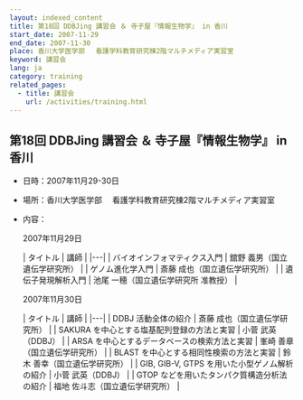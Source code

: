 ```yaml
---
layout: indexed_content
title: 第18回 DDBJing 講習会 ＆ 寺子屋『情報生物学』 in 香川
start_date: 2007-11-29
end_date: 2007-11-30
place: 香川大学医学部　 看護学科教育研究棟2階マルチメディア実習室
keyword: 講習会
lang: ja
category: training
related_pages:
  - title: 講習会
    url: /activities/training.html
---
```


## 第18回 DDBJing 講習会 ＆ 寺子屋『情報生物学』 in 香川  <a name="18"></a>

-   日時：2007年11月29-30日

-   場所：香川大学医学部　 看護学科教育研究棟2階マルチメディア実習室

-   内容：

    2007年11月29日

    | タイトル | 講師 |
    |---|
    | バイオインフォマティクス入門 | 舘野 義男（国立遺伝学研究所） |
    | ゲノム進化学入門 | 斎藤 成也（国立遺伝学研究所） |
    | 遺伝子発現解析入門 | 池尾 一穂（国立遺伝学研究所 准教授） |

    2007年11月30日

    | タイトル                                      | 講師 |
    |---|
    | DDBJ 活動全体の紹介                           | 斎藤 成也（国立遺伝学研究所） |
    | SAKURA を中心とする塩基配列登録の方法と実習 | 小菅 武英（DDBJ） |
    | ARSA を中心とするデータベースの検索方法と実習 | 峯崎 善章（国立遺伝学研究所） |
    | BLAST を中心とする相同性検索の方法と実習 | 鈴木 善幸（国立遺伝学研究所） |
    | GIB, GIB-V, GTPS を用いた小型ゲノム解析の紹介 | 小菅 武英（DDBJ） |
    | GTOP などを用いたタンパク質構造分析法の紹介   | 福地 佐斗志（国立遺伝学研究所） |
